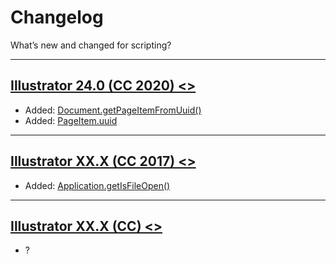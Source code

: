 # Changelog

What’s new and changed for scripting?

---

## [Illustrator 24.0 (CC 2020) <>]()

- Added: [Document.getPageItemFromUuid()](../jsobjref/Document.md#jsobjref-document-getpageitemfromuuid)
- Added: [PageItem.uuid](../jsobjref/PageItem.md#jsobjref-pageitem-uuid)

---

## [Illustrator XX.X (CC 2017) <>]()

- Added: [Application.getIsFileOpen()](../jsobjref/Application.md#jsobjref-application-getisfileopen)

---

## [Illustrator XX.X (CC) <>]()

- ?
